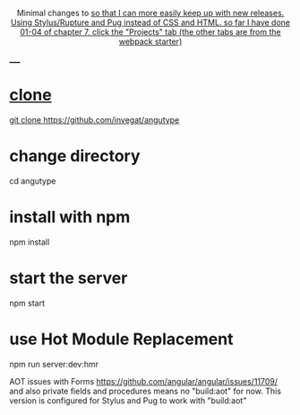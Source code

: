 <p align="center">
Minimal changes to <a href=https://github.com/AngularClass/angular2-webpack-starter/> 
so that I can more easily keep up with new releases.
Using Stylus/Rupture and Pug instead of CSS and HTML.  
   <a href=http://stylus-lang.com/>  
   <a href=https://github.com/jescalan/rupture/>
   <a href=https://github.com/pugjs/pug/>
so far I have done 01-04 of chapter 7, click the "Projects" tab
(the other tabs are from the webpack starter)
</p>
___ 

# clone 
git clone https://github.com/invegat/angutype

# change directory 
cd angutype

# install with npm
npm install

# start the server
npm start

# use Hot Module Replacement
npm run server:dev:hmr

AOT issues with Forms https://github.com/angular/angular/issues/11709/
and also private fields and procedures means no "build:aot" for now.  This version
is configured for Stylus and Pug to work with "build:aot"

